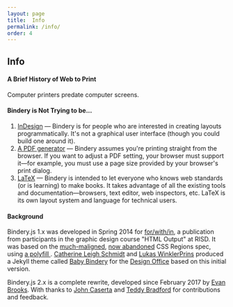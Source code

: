 ```yaml
---
layout: page
title:  Info
permalink: /info/
order: 4
---
```


## Info

#### A Brief History of Web to Print

Computer printers predate computer screens.

#### Bindery is Not Trying to be...

1. [InDesign](#) — Bindery is for people who are interested in creating layouts
programmatically. It's not a graphical user interface (though you could build one around it).
2. [A PDF generator](#) — Bindery assumes you're printing straight from
  the browser. If you want to adjust a PDF setting, your browser must support it—for
  example, you must use a page size provided by your browser's print dialog.
3. [LaTeX](#) — Bindery is intended to let everyone who knows web standards (or is learning)
  to make books. It takes advantage of all the existing tools and documentation—browsers, text editor, web inspectors,
  etc. LaTeX is its own layout system and language for technical users.



#### Background

Bindery.js 1.x was developed in Spring 2014 for [for/with/in](http://htmloutput.risd.gd/),
a publication from participants in the graphic design course "HTML Output" at RISD. It was based on the [much-maligned](https://alistapart.com/blog/post/css-regions-considered-harmful), [now abandoned](https://arstechnica.com/information-technology/2014/01/google-plans-to-dump-adobe-css-tech-to-make-blink-fast-not-rich/) CSS Regions spec, using [a polyfill ](https://github.com/FremyCompany/css-regions-polyfill). [Catherine Leigh Schmidt](http://cath.land) and [Lukas WinklerPrins](http://ltwp.net) produced a Jekyll theme called [Baby Bindery](https://github.com/thedesignoffice/babybindery) for the [Design Office](http://thedesignoffice.org/) based on this initial version.

Bindery.js 2.x is a complete rewrite, developed since February 2017 by [Evan Brooks](http://evanbrooks.info). With thanks to [John Caserta](http://johncaserta.com/) and [Teddy Bradford](#) for contributions and feedback.
